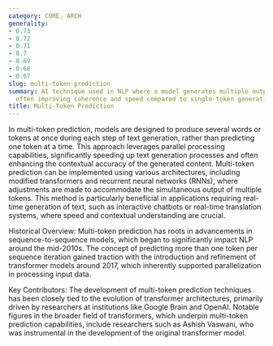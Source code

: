 ```yaml
---
category: CORE, ARCH
generality:
- 0.73
- 0.72
- 0.71
- 0.7
- 0.69
- 0.68
- 0.67
slug: multi-token-prediction
summary: AI technique used in NLP where a model generates multiple output tokens simultaneously,
  often improving coherence and speed compared to single-token generation methods.
title: Multi-Token Prediction
---
```


In multi-token prediction, models are designed to produce several words or tokens at once during each step of text generation, rather than predicting one token at a time. This approach leverages parallel processing capabilities, significantly speeding up text generation processes and often enhancing the contextual accuracy of the generated content. Multi-token prediction can be implemented using various architectures, including modified transformers and recurrent neural networks (RNNs), where adjustments are made to accommodate the simultaneous output of multiple tokens. This method is particularly beneficial in applications requiring real-time generation of text, such as interactive chatbots or real-time translation systems, where speed and contextual understanding are crucial.

Historical Overview: Multi-token prediction has roots in advancements in sequence-to-sequence models, which began to significantly impact NLP around the mid-2010s. The concept of predicting more than one token per sequence iteration gained traction with the introduction and refinement of transformer models around 2017, which inherently supported parallelization in processing input data.

Key Contributors: The development of multi-token prediction techniques has been closely tied to the evolution of transformer architectures, primarily driven by researchers at institutions like Google Brain and OpenAI. Notable figures in the broader field of transformers, which underpin multi-token prediction capabilities, include researchers such as Ashish Vaswani, who was instrumental in the development of the original transformer model.